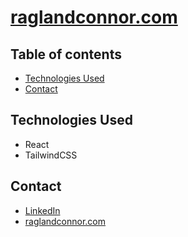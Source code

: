 # [raglandconnor.com](https://raglandconnor.com/)

## Table of contents

-   [Technologies Used](#technologies-used)
-   [Contact](#contact)

## Technologies Used

-   React
-   TailwindCSS

## Contact

-   [LinkedIn](https://www.linkedin.com/in/raglandconnor/)
-   [raglandconnor.com](https://raglandconnor.com/)
